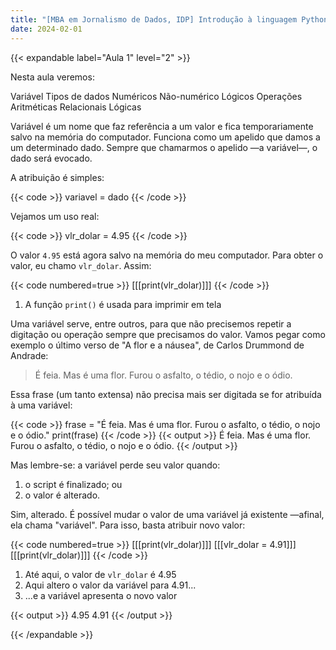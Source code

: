 ```yaml
---
title: "[MBA em Jornalismo de Dados, IDP] Introdução à linguagem Python"
date: 2024-02-01
---
```


{{< expandable label="Aula 1" level="2" >}}

Nesta aula veremos:

Variável
Tipos de dados
Numéricos
Não-numérico
Lógicos
Operações
Aritméticas
Relacionais
Lógicas

Variável é um nome que faz referência a um valor e fica temporariamente salvo na memória do computador. Funciona como um apelido que damos a um determinado dado. Sempre que chamarmos o apelido &mdash;a variável&mdash;, o dado será evocado.

A atribuição é simples:

{{< code >}}
variavel = dado
{{< /code >}}

Vejamos um uso real:

{{< code >}}
vlr_dolar = 4.95
{{< /code >}}

O valor `4.95` está agora salvo na memória do meu computador. Para obter o valor, eu chamo `vlr_dolar`. Assim:

{{< code numbered=true >}}
[[[print(vlr_dolar)]]]
{{< /code >}}

1. A função `print()` é usada para imprimir em tela

Uma variável serve, entre outros, para que não precisemos repetir a digitação ou operação sempre que precisamos do valor. Vamos pegar como exemplo o último verso de "A flor e a náusea", de Carlos Drummond de Andrade:

> É feia. Mas é uma flor. Furou o asfalto, o tédio, o nojo e o ódio.

Essa frase (um tanto extensa) não precisa mais ser digitada se for atribuída à uma variável:

{{< code >}}
frase = "É feia. Mas é uma flor. Furou o asfalto, o tédio, o nojo e o ódio."
print(frase)
{{< /code >}}
{{< output >}}
É feia. Mas é uma flor. Furou o asfalto, o tédio, o nojo e o ódio.
{{< /output >}}

Mas lembre-se: a variável perde seu valor quando:

1. o script é finalizado; ou
2. o valor é alterado.

Sim, alterado. É possível mudar o valor de uma variável já existente &mdash;afinal, ela chama "variável". Para isso, basta atribuir novo valor:

{{< code numbered=true >}}
[[[print(vlr_dolar)]]]
[[[vlr_dolar = 4.91]]]
[[[print(vlr_dolar)]]]
{{< /code >}}

1. Até aqui, o valor de `vlr_dolar` é 4.95
2. Aqui altero o valor da variável para 4.91...
3. ...e a variável apresenta o novo valor

{{< output >}}
4.95
4.91
{{< /output >}}

{{< /expandable >}}
